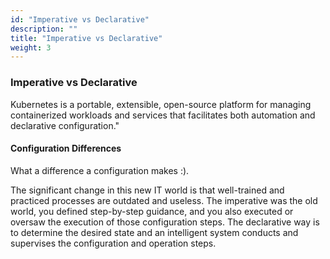 ```yaml
---
id: "Imperative vs Declarative"
description: ""
title: "Imperative vs Declarative"
weight: 3
---
```


### **Imperative vs Declarative**

Kubernetes is a portable, extensible, open-source platform for managing containerized workloads and services that facilitates both automation and declarative configuration."

#### **Configuration Differences**

What a difference a configuration makes :).

The significant change in this new IT world is that well-trained and practiced processes are outdated and useless. The imperative was the old world, you defined step-by-step guidance, and you also executed or oversaw the execution of those configuration steps. The declarative way is to determine the desired state and an intelligent system conducts and supervises the configuration and operation steps.